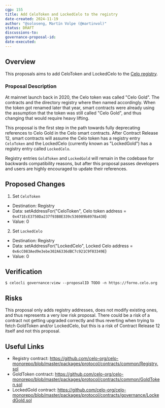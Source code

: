```yaml
---
cgp: 155
title: Add CeloToken and LockedCelo to the registry
date-created: 2024-11-19
author: "@soloseng, Martín Volpe (@martinvol)"
status: DRAFT
discussions-to:
governance-proposal-id:
date-executed:
---
```

 
## Overview
 
This proposals aims to add CeloToken and LockedCelo to the [Celo registry](https://docs.celo.org/developer/contractkit/contracts-wrappers-registry).
 
### Proposal Description

At mainnet launch back in 2020, the Celo token was called "Celo Gold". The contracts and the directory registry where then named accordingly. When the token got renamed later that year, smart contracts were already using the assumption that the token was still called "Celo Gold", and thus changing that would require heavy lifting.

This proposal is the first step in the path towards fully deprecating references to Celo Gold in the Celo smart contracts. After Contract Release 12, smart contracts will assume the Celo token has a registry entry `CeloToken` and the LockedCelo (currently known as "LockedGold") has a registry entry called `LockedCelo`.

Registry entries `GoldToken` and `LockedGold` will remain in the codebase for backwards compatibility reasons, but after this proposal passes developers and users are highly encouraged to update their references.
 
## Proposed Changes
 
 
1. Set `CeloToken`
  - Destination: Registry
  - Data: setAddressFor("CeloToken", Celo token address = `0x471EcE3750Da237f93B8E339c536989b8978a438`)
  - Value: 0
2. Set `LockedCelo`
  - Destination: Registry
  - Data: setAddressFor("LockedCelo", Locked Celo address = `0x6cC083Aed9e3ebe302A6336dBC7c921C9f03349E`)
  - Value: 0
 
## Verification
 
`$ celocli governance:view --proposalID TODO -n https://forno.celo.org`
 
## Risks
 
This proposal only adds registry addresses, does not modify existing ones, and thus represents a very low risk proposal. There could be a risk of a contract not getting upgraded correctly and thus reverting when trying to fetch GoldToken and/or LockedCelo, but this is a risk of Contract Release 12 itself and not this proposal.
 
## Useful Links
 
* Registry contract: https://github.com/celo-org/celo-monorepo/blob/master/packages/protocol/contracts/common/Registry.sol
* GoldToken contract: https://github.com/celo-org/celo-monorepo/blob/master/packages/protocol/contracts/common/GoldToken.sol
* LockedGold contract: https://github.com/celo-org/celo-monorepo/blob/master/packages/protocol/contracts/governance/LockedGold.sol
